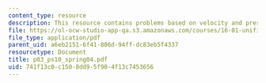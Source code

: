 ```yaml
---
content_type: resource
description: This resource contains problems based on velocity and pressure.
file: https://ol-ocw-studio-app-qa.s3.amazonaws.com/courses/16-01-unified-engineering-i-ii-iii-iv-fall-2005-spring-2006/741f13c0c1508dd95f904f13c7453656_p03_ps10_spring04.pdf
file_type: application/pdf
parent_uid: a6eb2151-6f41-806d-94ff-dc83eb5f4337
resourcetype: Document
title: p03_ps10_spring04.pdf
uid: 741f13c0-c150-8dd9-5f90-4f13c7453656
---
```

